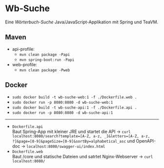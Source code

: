 # Wb-Suche

Eine *Wörterbuch-Suche* Java/JavaScript-Applikation mit Spring und TeaVM.

## Maven

- api-profile:
    - `mvn clean package -Papi`
    - `mvn spring-boot:run -Papi`
- web-profile:
    - `mvn clean package -Pweb`

## Docker

- `sudo docker build -t wb-suche-web:1 -f ./Dockerfile.web .`
- `sudo docker run -p 8080:8080 -d wb-suche-web:1`
- `sudo docker build -t wb-suche-api:1 -f ./Dockerfile.api .`
- `sudo docker run -p 8080:8080 -d wb-suche-api:1`

---

- `Dockerfile.api`  
    Baut Spring-App mit kleiner JRE und startet die API -> `curl localhost:8080/search?template=[A-Z, a-z, _]&letters=[A-Z, a-z, ?]&page=[0-9]&pageSize=[0-9]&sortBy=alphabetical_asc` und OpenAPI-doc -> `localhost:8080/swagger-ui/index.html`
- `Dockerfile.web`  
    Baut /core und statische Dateien und satrtet Nginx-Webserver -> `curl localhost:8080/`
